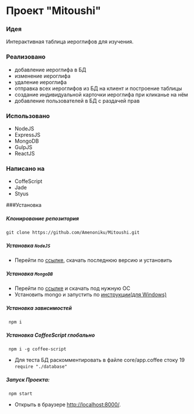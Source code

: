 # Проект "Mitoushi"

### Идея
Интерактивная таблица иероглифов для изучения.

### Реализовано
- добавление иероглифа в БД
- изменение иероглифа
- удаление иероглифа
- отправка всех иероглифов из БД на клиент и построение таблицы
- создание индивидуальной карточки иероглифа при кликанье на нём
- добавление пользователей в БД с раздачей прав

### Использовано
- NodeJS
- ExpressJS
- MongoDB
- GulpJS
- ReactJS

### Написано на
- CoffeScript
- Jade
- Styus

###Установка
##### Клонирование репозитория
```
git clone https://github.com/Amenoniku/Mitoushi.git
```
##### Установка `NodeJS`

- Перейти по [ссылке](https://nodejs.org/), скачать последнюю версию и установить

##### Установка `MongoDB`

- Перейти по [ссылке](https://www.mongodb.org/downloads#production) и скачать под нужную ОС
- Установить mongo и запустить по [инструкции(для Windows)](https://docs.mongodb.org/manual/tutorial/install-mongodb-on-windows/#install-mongodb)

##### Установка зависимостей
```
 npm i
```
##### Установка CoffeeScript глобально
```
 npm i -g coffee-script
```

* Для теста БД раскомментировать в файле core/app.coffee стоку 19 `require "./database"`

##### Запуск Проекта:
```
 npm start
```

* Открыть в браузере [http://localhost:8000/](http://localhost:8000/).
